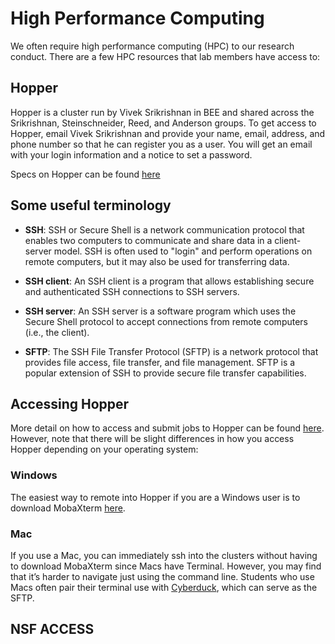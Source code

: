 # High Performance Computing

We often require high performance computing (HPC) to our research conduct. There are a few HPC resources that lab members have access to: 

## Hopper
Hopper is a cluster run by Vivek Srikrishnan in BEE and shared across the Srikrishnan, Steinschneider, Reed, and Anderson groups. To get access to Hopper, email Vivek Srikrishnan and provide your name, email, address, and phone number so that he can register you as a user. You will get an email with your login information and a notice to set a password.

Specs on Hopper can be found [here](https://www.cac.cornell.edu/wiki/index.php?title=Hopper_Cluster)

## Some useful terminology
* **SSH**: SSH or Secure Shell is a network communication protocol that enables two computers to communicate and share data in a client-server model. SSH is often used to "login" and perform operations on remote computers, but it may also be used for transferring data.

* **SSH client**: An SSH client is a program that allows establishing secure and authenticated SSH connections to SSH servers.

* **SSH server**: An SSH server is a software program which uses the Secure Shell protocol to accept connections from remote computers (i.e., the client). 

* **SFTP**:  The SSH File Transfer Protocol (SFTP) is a network protocol that provides file access, file transfer, and file management. SFTP is a popular extension of SSH to provide secure file transfer capabilities.

## Accessing Hopper

More detail on how to access and submit jobs to Hopper can be found [here](https://github.com/srikrishnan-lab/slurm_tutorial). However, note that there will be slight differences in how you access Hopper depending on your operating system:

### Windows 
The easiest way to remote into Hopper if you are a Windows user is to download MobaXterm [here](https://mobaxterm.mobatek.net/). 

### Mac
If you use a Mac, you can immediately ssh into the clusters without having to download MobaXterm since Macs have Terminal. However, you may find that it’s harder to navigate just using the command line. Students who use Macs often pair their terminal use with [Cyberduck](https://cyberduck.io/), which can serve as the SFTP.



## NSF ACCESS
